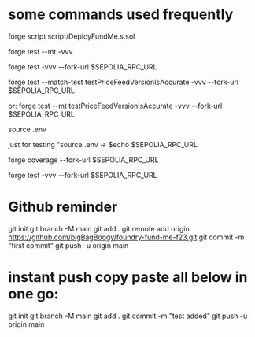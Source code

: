 # some commands used frequently

forge script script/DeployFundMe.s.sol

forge test --mt <nameOfTest> -vvv

forge test -vvv --fork-url $SEPOLIA_RPC_URL

forge test --match-test testPriceFeedVersionIsAccurate -vvv --fork-url $SEPOLIA_RPC_URL

or:
forge test --mt testPriceFeedVersionIsAccurate -vvv --fork-url $SEPOLIA_RPC_URL

source .env

just for testing "source .env -> $echo $SEPOLIA_RPC_URL

forge coverage --fork-url $SEPOLIA_RPC_URL

forge test -vvv --fork-url $SEPOLIA_RPC_URL

# Github reminder

git init
git branch -M main
git add .
git remote add origin https://github.com/bigBagBoogy/foundry-fund-me-f23.git
git commit -m "first commit"
git push -u origin main

# instant push copy paste all below in one go:

git init
git branch -M main
git add .
git commit -m "test added"
git push -u origin main
